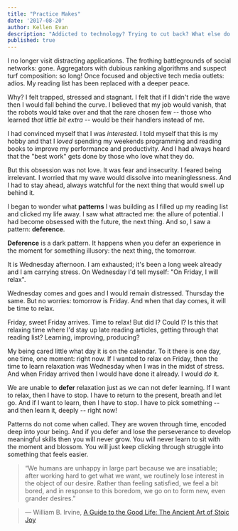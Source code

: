 ```yaml
---
title: "Practice Makes"
date: '2017-08-20'
author: Kellen Evan
description: "Addicted to technology? Trying to cut back? What else do you learn when you fill up your reading list with endless pages? What do you really practice?"
published: true
---
```


I no longer visit distracting applications. The frothing battlegrounds of social networks: gone. Aggregators with dubious ranking algorithms and suspect turf composition: so long! Once focused and objective tech media outlets: adios. My reading list has been replaced with a deeper peace.

Why? I felt trapped, stressed and stagnant. I felt that if I didn't ride the wave then I would fall behind the curve. I believed that my job would vanish, that the robots would take over and that the rare chosen few -- those who learned _that little bit extra_ -- would be their handlers instead of me.

I had convinced myself that I was _interested_. I told myself that this is my hobby and that I _loved_ spending my weekends programming and reading books to improve my performance and productivity. And I had always heard that the "best work" gets done by those who love what they do.

But this obsession was not love. It was fear and insecurity. I feared being irrelevant. I worried that my wave would dissolve into meaninglessness. And I had to stay ahead, always watchful for the next thing that would swell up behind it.

I began to wonder what **patterns** I was building as I filled up my reading list and clicked my life away. I saw what attracted me: the allure of potential. I had become obsessed with the future, the next thing. And so, I saw a pattern: **deference**.

**Deference** is a dark pattern. It happens when you defer an experience in the moment for something illusory: the next thing, the tomorrow.

It is Wednesday afternoon. I am exhausted; it's been a long week already and I am carrying stress. On Wednesday I'd tell myself: "On Friday, I will relax".

Wednesday comes and goes and I would remain distressed. Thursday the same. But no worries: tomorrow is Friday. And when that day comes, it will be time to relax.

Friday, sweet Friday arrives. Time to relax! But did I? Could I? Is this that relaxing time where I'd stay up late reading articles, getting through that reading list? Learning, improving, producing?

My being cared little what day it is on the calendar. To it  there is one day, one time, one moment: right now. If I wanted to relax on Friday, then the time to learn relaxation was Wednesday when I was in the midst of stress. And when Friday arrived then I would have done it already. I would _do_ it.

We are unable to **defer** relaxation just as we can not defer learning. If I want to relax, then I have to stop. I have to return to the present, breath and let go. And if I want to learn, then I have to stop. I have to pick something -- and then learn it, deeply -- right now!

Patterns do not come when called. They are woven through time, encoded deep into your being. And if you defer and lose the perseverance to develop meaningful skills then you will never grow. You will never learn to sit with the moment and blossom. You will just keep clicking through struggle into something that feels easier. 

> “We humans are unhappy in large part because we are insatiable; after working hard to get what we want, we routinely lose interest in the object of our desire. Rather than feeling satisfied, we feel a bit bored, and in response to this boredom, we go on to form new, even grander desires.”

> ― William B. Irvine, [A Guide to the Good Life: The Ancient Art of Stoic Joy](http://amzn.to/2wfqGoB)
